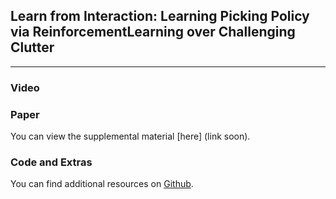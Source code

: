 ## Learn  from  Interaction:  Learning  Picking  Policy  via  ReinforcementLearning  over  Challenging  Clutter

___
### Video



### Paper

You can view the supplemental material [here] (link soon).

### Code and Extras

You can find additional resources on [Github](https://github.com/HKUST-RML/LearnFromInteraction).



  
